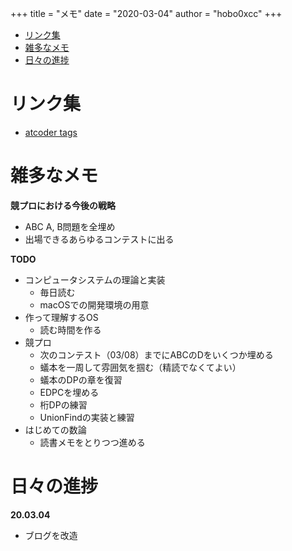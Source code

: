 +++
title = "メモ"
date = "2020-03-04"
author = "hobo0xcc"
+++

- [リンク集](#リンク集)
- [雑多なメモ](#雑多なメモ)
- [日々の進捗](#日々の進捗)

# リンク集

- [atcoder tags](https://atcoder-tags.herokuapp.com/explain)

# 雑多なメモ

**競プロにおける今後の戦略**

- ABC A, B問題を全埋め
- 出場できるあらゆるコンテストに出る

**TODO**

- コンピュータシステムの理論と実装
  - 毎日読む
  - macOSでの開発環境の用意
- 作って理解するOS
  - 読む時間を作る
- 競プロ
  - 次のコンテスト（03/08）までにABCのDをいくつか埋める
  - 蟻本を一周して雰囲気を掴む（精読でなくてよい）
  - 蟻本のDPの章を復習
  - EDPCを埋める
  - 桁DPの練習
  - UnionFindの実装と練習
- はじめての数論
  - 読書メモをとりつつ進める

# 日々の進捗

**20.03.04**
- ブログを改造
